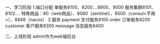 一、学习阶段
    1.端口分配
        单服务8100、8200....8900、9000
        服务集群8101、8102....
        特殊商品：80（web商品）、8080（sentinel）、8500（consul<不用>）、8848（nacos）
    2.服务
        payment 支付服务8100
        order 订单服务8200
        customer 客户服务8300
        message 消息服务8400
    
二、上线阶段
    admin作为web端后台